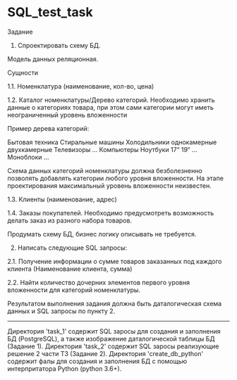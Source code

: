 # SQL_test_task

Задание 
 
1. Спроектировать схему БД. 
 
Модель данных реляционная. 
 
Сущности  
 
1.1. Номенклатура (наименование, кол-во, цена) 
 
 
1.2. Каталог номенклатуры/Дерево категорий. 
Необходимо хранить данные о категориях товара, при этом сами категории могут иметь неограниченный уровень вложенности 
 
Пример дерева категорий: 
 
 Бытовая техника 
  Стиральные машины 
  Холодильники 
   однокамерные 
   двухкамерные 
  Телевизоры 
  … 
 Компьютеры 
  Ноутбуки 
   17“ 
   19“ 
   ... 
  Моноблоки 
  … 
 
Схема данных категорий номенклатуры должна безболезненно позволять добавлять категории любого уровня вложенности. На этапе проектирования максимальный уровень вложенности неизвестен. 
 
1.3. Клиенты (наименование, адрес) 
 
1.4. Заказы покупателей. Необходимо предусмотреть возможность делать заказ из разного набора товаров. 
 
Продумать схему БД, бизнес логику описывать не требуется. 
 
 
2. Написать следующие SQL запросы: 
 
2.1. Получение информации о сумме товаров заказанных под каждого клиента (Наименование клиента, сумма) 
 
2.2. Найти количество дочерних элементов первого уровня вложенности для категорий номенклатуры. 
 
Результатом выполнения задания должна быть даталогическая схема данных и SQL запросы по пункту 2.

---------------------------------------------------------------------------------------------------

Директория 'task_1' содержит SQL заросы для создания и заполнения БД (PostgreSQL), а также изображение даталогической таблицы БД (Задание 1).
Директория 'task_2' содержит SQL заросы реализующие решение 2 части ТЗ (Задание 2).
Директория 'create_db_python' содержит фалы для создания и заполнения БД с помощью интерпритатора Python (python 3.6+).
